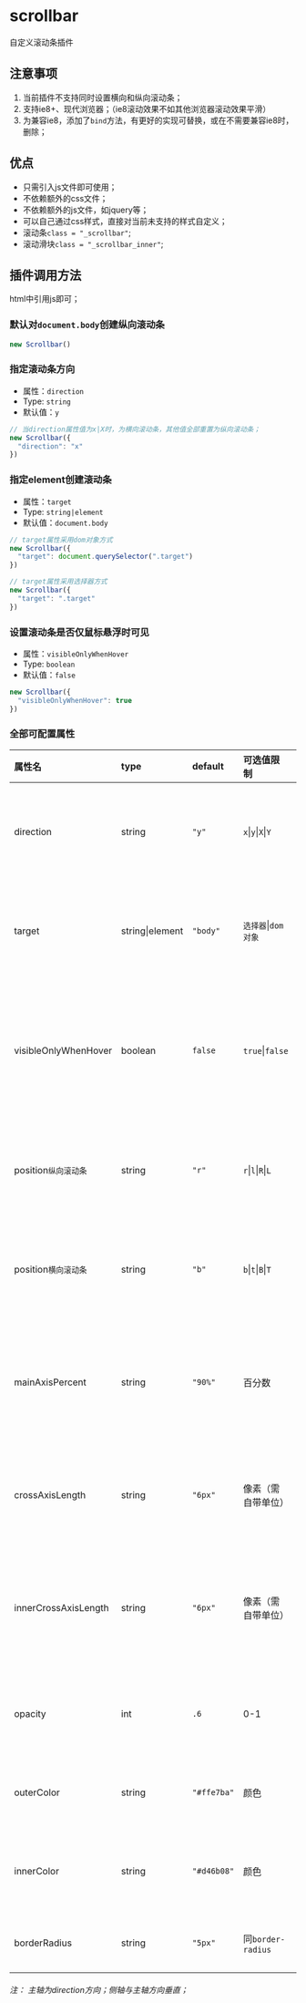 # scrollbar

自定义滚动条插件

## 注意事项
1. 当前插件不支持同时设置横向和纵向滚动条；
2. 支持ie8+、现代浏览器；（ie8滚动效果不如其他浏览器滚动效果平滑）
3. 为兼容ie8，添加了`bind`方法，有更好的实现可替换，或在不需要兼容ie8时，删除；

## 优点
* 只需引入js文件即可使用；
* 不依赖额外的css文件；
* 不依赖额外的js文件，如jquery等；
* 可以自己通过css样式，直接对当前未支持的样式自定义；
* 滚动条`class = "_scrollbar"`;
* 滚动滑块`class = "_scrollbar_inner"`;

## 插件调用方法
html中引用js即可；

### 默认对`document.body`创建纵向滚动条
```javascript
new Scrollbar()
```
### 指定滚动条方向
* 属性：`direction`
* Type: `string`
* 默认值：`y`
```javascript
// 当direction属性值为x|X时，为横向滚动条，其他值全部重置为纵向滚动条；
new Scrollbar({
  "direction": "x"
})
```

### 指定element创建滚动条
* 属性：`target`
* Type: `string|element`
* 默认值：`document.body`
```javascript
// target属性采用dom对象方式
new Scrollbar({
  "target": document.querySelector(".target")
})

// target属性采用选择器方式
new Scrollbar({
  "target": ".target"
})
```
### 设置滚动条是否仅鼠标悬浮时可见
* 属性：`visibleOnlyWhenHover`
* Type: `boolean`
* 默认值：`false`
```javascript
new Scrollbar({
  "visibleOnlyWhenHover": true
})
```

### 全部可配置属性

| 属性名               | type   | default | 可选值限制           | 描述                   |
| :------------------- | :------ | :------- | :-------------------- | :---------------------- |
| direction | string | `"y"` | `x`\|`y`\|`X`\|`Y` | 指定滚动条朝向 |
| target | string\|element | `"body"` | `选择器`\|`dom对象` | 滚动条加载位置 |
| visibleOnlyWhenHover | boolean | `false` | `true`\|`false` | 滚动条仅鼠标悬浮可见 |
| position`纵向滚动条` | string | `"r"`   | `r`\|`l`\|`R`\|`L`   | 纵向滚动条位置         |
| position`横向滚动条` | string | `"b"`   | `b`\|`t`\|`B`\|`T`   | 横向滚动条位置         |
| mainAxisPercent      | string | `"90%"` | 百分数               | 滚动条主轴长度(占比) |
| crossAxisLength      | string | `"6px"` | 像素（需自带单位）   | 滚动条侧轴长度         |
| innerCrossAxisLength | string | `"6px"` | 像素（需自带单位）   | 滚动滑块的侧轴长度     |
| opacity              | int    | `.6`   | 0-1                  | 滚动条透明度           |
| outerColor           | string | `"#ffe7ba"` | 颜色                 | 滚动条底色             |
| innerColor           | string | `"#d46b08"` | 颜色                 | 滚动滑块颜色           |
| borderRadius         | string | `"5px"` | 同`border-radius` | 边框圆角               |

###### 注： 主轴为direction方向；侧轴与主轴方向垂直；
